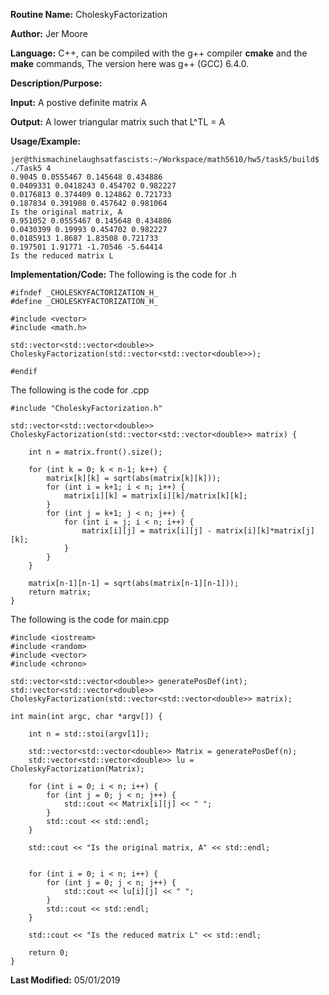 **Routine Name:**     CholeskyFactorization 

**Author:** Jer Moore

**Language:** C++, can be compiled with the g++ compiler **cmake** and the **make** commands, The version here was g++ (GCC) 6.4.0.

**Description/Purpose:** 
 
**Input:** A postive definite matrix A

**Output:**  A lower triangular matrix such that  L^TL = A

**Usage/Example:**  

	jer@thismachinelaughsatfascists:~/Workspace/math5610/hw5/task5/build$ ./Task5 4
	0.9045 0.0555467 0.145648 0.434886 
	0.0409331 0.0418243 0.454702 0.982227 
	0.0176813 0.374409 0.124862 0.721733 
	0.187834 0.391908 0.457642 0.981064 
	Is the original matrix, A
	0.951052 0.0555467 0.145648 0.434886 
	0.0430399 0.19993 0.454702 0.982227 
	0.0185913 1.8687 1.83508 0.721733 
	0.197501 1.91771 -1.70546 -5.64414 
	Is the reduced matrix L



**Implementation/Code:** The following is the code for .h

	#ifndef _CHOLESKYFACTORIZATION_H_
	#define _CHOLESKYFACTORIZATION_H_

	#include <vector>
	#include <math.h>

	std::vector<std::vector<double>> CholeskyFactorization(std::vector<std::vector<double>>); 

	#endif

The following is the code for .cpp


	#include "CholeskyFactorization.h"

	std::vector<std::vector<double>> CholeskyFactorization(std::vector<std::vector<double>> matrix) {
		
		int n = matrix.front().size();

		for (int k = 0; k < n-1; k++) {
			matrix[k][k] = sqrt(abs(matrix[k][k]));
			for (int i = k+1; i < n; i++) {
				matrix[i][k] = matrix[i][k]/matrix[k][k];
			}
			for (int j = k+1; j < n; j++) {
				for (int i = j; i < n; i++) {
					matrix[i][j] = matrix[i][j] - matrix[i][k]*matrix[j][k];
				}
			}
		}

		matrix[n-1][n-1] = sqrt(abs(matrix[n-1][n-1]));
		return matrix;
	}

The following is the code for main.cpp

	#include <iostream>
	#include <random>
	#include <vector>
	#include <chrono>

	std::vector<std::vector<double>> generatePosDef(int);
	std::vector<std::vector<double>> CholeskyFactorization(std::vector<std::vector<double>> matrix);

	int main(int argc, char *argv[]) {

		int n = std::stoi(argv[1]);
		
		std::vector<std::vector<double>> Matrix = generatePosDef(n);
		std::vector<std::vector<double>> lu = CholeskyFactorization(Matrix);
		
		for (int i = 0; i < n; i++) {
			for (int j = 0; j < n; j++) {
				std::cout << Matrix[i][j] << " ";
			}
			std::cout << std::endl;
		}
		
		std::cout << "Is the original matrix, A" << std::endl;


		for (int i = 0; i < n; i++) {
			for (int j = 0; j < n; j++) {
				std::cout << lu[i][j] << " ";
			}
			std::cout << std::endl;
		}
		
		std::cout << "Is the reduced matrix L" << std::endl;
		
		return 0;
	}

**Last Modified:** 05/01/2019

